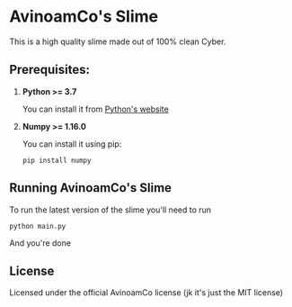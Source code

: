 # AvinoamCo's Slime

This is a high quality slime made out of 100% clean Cyber.

## Prerequisites:

1. **Python >= 3.7**
    
    You can install it from [Python's website](https://www.python.org/downloads/)

2. **Numpy >= 1.16.0**

    You can install it using pip:
    ```
    pip install numpy
    ```

## Running AvinoamCo's Slime

To run the latest version of the slime you'll need to run

```
python main.py
```

And you're done

## License

Licensed under the official AvinoamCo license (jk it's just the MIT license)